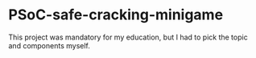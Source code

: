 # PSoC-safe-cracking-minigame
This project was mandatory for my education, but I had to pick the topic and components myself.
